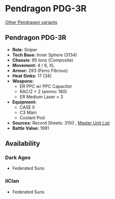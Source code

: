 # Pendragon PDG-3R 

[Other Pendragon variants](../pendragon.md) 

## Pendragon PDG-3R 

- **Role:** Sniper 
- **Tech Base:** Inner Sphere (3134) 
- **Chassis:** 95 tons (Composite) 
- **Movement:** 4 / 6, XL 
- **Armor:** 293 (Ferro Fibrous) 
- **Heat Sinks:** 17 (34) 
- **Weapons:** 
  - ER PPC w/ PPC Capacitor 
  - RAC/2 × 2 (ammo: 180) 
  - ER Medium Laser × 3 
- **Equipment:** 
  - CASE II 
  - C3 Main 
  - Coolant Pod 
- **Sources:** Record Sheets: 3150 , [Master Unit List](http://masterunitlist.info/Unit/Details/8000) 
- **Battle Value:** 1991 

## Availability 

### Dark Ages 

- Federated Suns 

### ilClan 

- Federated Suns 

